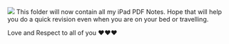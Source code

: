 <img src="https://github.com/MAZHARMIK/Interview_DS_Algo/blob/master/codestorywithMIK.png">
This folder will now contain all my iPad PDF Notes. Hope that will help you do a quick revision even when you are on your bed or travelling.

Love and Respect to all of you :heart::heart::heart:

